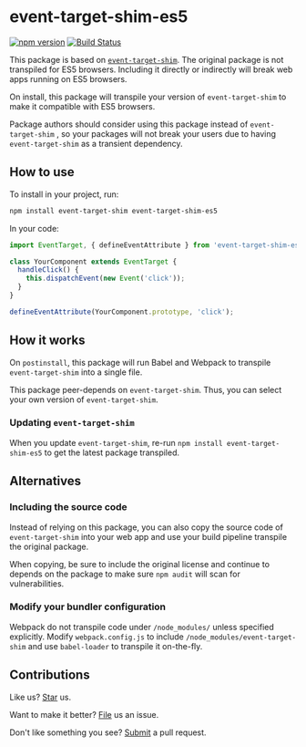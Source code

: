 # event-target-shim-es5

[![npm version](https://img.shields.io/npm/v/event-target-shim-es5.svg)](https://www.npmjs.com/package/event-target-shim-es5) [![Build Status](https://travis-ci.org/compulim/event-target-shim-es5.svg?branch=master)](https://travis-ci.org/compulim/event-target-shim-es5)

This package is based on [`event-target-shim`](https://npmjs.com/package/event-target-shim). The original package is not transpiled for ES5 browsers. Including it directly or indirectly will break web apps running on ES5 browsers.

On install, this package will transpile your version of `event-target-shim` to make it compatible with ES5 browsers.

Package authors should consider using this package instead of `event-target-shim` , so your packages will not break your users due to having `event-target-shim` as a transient dependency.

## How to use

To install in your project, run:

```sh
npm install event-target-shim event-target-shim-es5
```

In your code:

```js
import EventTarget, { defineEventAttribute } from 'event-target-shim-es5';

class YourComponent extends EventTarget {
  handleClick() {
    this.dispatchEvent(new Event('click'));
  }
}

defineEventAttribute(YourComponent.prototype, 'click');
```

## How it works

On `postinstall`, this package will run Babel and Webpack to transpile `event-target-shim` into a single file.

This package peer-depends on `event-target-shim`. Thus, you can select your own version of `event-target-shim`.

### Updating `event-target-shim`

When you update `event-target-shim`, re-run `npm install event-target-shim-es5` to get the latest package transpiled.

## Alternatives

### Including the source code

Instead of relying on this package, you can also copy the source code of `event-target-shim` into your web app and use your build pipeline transpile the original package.

When copying, be sure to include the original license and continue to depends on the package to make sure `npm audit` will scan for vulnerabilities.

### Modify your bundler configuration

Webpack do not transpile code under `/node_modules/` unless specified explicitly. Modify `webpack.config.js` to include `/node_modules/event-target-shim` and use `babel-loader` to transpile it on-the-fly.

## Contributions

Like us? [Star](https://github.com/compulim/event-target-shim-es5/stargazers) us.

Want to make it better? [File](https://github.com/compulim/event-target-shim-es5/issues) us an issue.

Don't like something you see? [Submit](https://github.com/compulim/event-target-shim-es5/pulls) a pull request.
